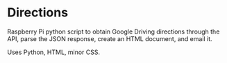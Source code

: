 # Directions

Raspberry Pi python script to obtain Google Driving directions through the API, parse the JSON response, create an HTML document, and email it.  

Uses Python, HTML, minor CSS.
